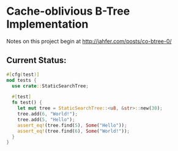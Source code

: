 # Cache-oblivious B-Tree Implementation

Notes on this project begin at http://jahfer.com/posts/co-btree-0/

## Current Status:

```rust
#[cfg(test)]
mod tests {
  use crate::StaticSearchTree;

  #[test]
  fn test() {
    let mut tree = StaticSearchTree::<u8, &str>::new(30);
    tree.add(6, "World!");
    tree.add(5, "Hello");
    assert_eq!(tree.find(5), Some("Hello"));
    assert_eq!(tree.find(6), Some("World!"));
  }
}
```
